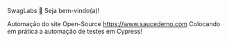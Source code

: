  SwagLabs 
👋 Seja bem-vindo(a)!

Automação do site Open-Source https://www.saucedemo.com
Colocando em prática a automação de testes em Cypress!
